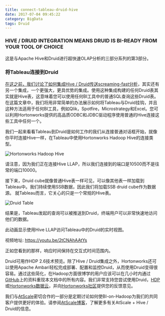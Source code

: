 ```yaml
---
title: connect-tableau-druid-hive
date: 2017-07-04 09:45:22
category: BigData
tags: Druid
---
```

### HIVE / DRUID INTEGRATION MEANS DRUID IS BI-READY FROM YOUR TOOL OF CHOICE

这是与Apache Hive和Druid进行超快速OLAP分析的三部分系列的第3部分。

### 将Tableau连接到Druid

[在这之前，我们讨论了如何集成Hive / Druid传送screaming-fast分析](https://hortonworks.com/blog/sub-second-analytics-hive-druid/)，其实还有另一个集成，一个更强大，更具优势的集成。使用这种集成构建的任何Druid表其实就是Hive表，这意味着您可以使用任何BI工具中的普通SQL查询这些Druid表。在这篇文章中，我们将用非常简单的办法展示如何将Tableau与Druid挂钩，并且这种方法适用于任何BI工具，例如Qlik，Spotfire，Microstrategy和Excel。您可以利用Hortonworks提供的高品质ODBC和JDBC驱动程序使用普通的Hive连接这些工具中任何一个。

我们一起来看看Tableau到Druid是如何工作的我们从连接普通对话框开始，就像你平时连接Hive一样，在Tableau中使用Hortonworks Hadoop Hive的连接类型。

![Hortonworks Hadoop Hive](https://github.com/itweet/labs/raw/master/BigData/img/Part3Image1.png)

请注意，因为我们正在连接Hive LLAP，所以我们连接到的端口是10500而不是往常的端口10000。

接下来，Druid cube就像普通Hive表一样可见，可以像其他表一样加载到Tableau中。我们持续使用SSB数据，因此我们将加载SSB  druid cube作为数据源。 就Tableau而言，它关心的只是一个常规的Hive表。

![Druid Table](https://github.com/itweet/labs/raw/master/BigData/img/Part3Image2-1024x622.png)

结果是，Tableau发起的查询可以被推送到Druid，终端用户可以非常快速地访问他们的数据。

此动画显示使用Hive LLAP访问Tableau中的Druid的实时视图。

视频地址: https://youtu.be/2tCNAhAAtYs

正如您看到的那样，响应时间保持在交互式时间范围内。

Druid可用作HDP 2.6技术预览。除了Hive / Druid集成之外，Hortonworks还可以使用Apache Ambari轻松完成部署、配置和监控Druid，从而使用Druid变得很容易。通过这些简化，在Hadoop方面很博学的用户应该可以在几小时内通过[GitHub](https://github.com/cartershanklin/hive-druid-ssb)上的资料重现本文档中的所有内容。我们非常支持您尝试使用Druid，[HDP](https://hortonworks.com/downloads/)或[Hortonworks数据云](https://hortonworks.com/products/cloud/aws/)，并向[Hortonworks社区](https://community.hortonworks.com/topics/druid.html)提供您的反馈意见。

我们与[AtScale](http://blog.atscale.com/hortonworks-chooses-atscale)密切合作的一部分是定期讨论如何使BI-on-Hadoop为我们的共同客户提供更好的体验。请参阅[AtScale博客](http://blog.atscale.com/hive-druid-atscale)，了解更多有关AtScale + Hive / Druid的信息。

